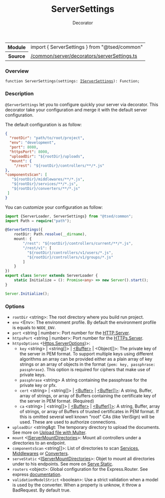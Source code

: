 
<header class="symbol-info-header"><h1 id="serversettings">ServerSettings</h1><label class="symbol-info-type-label decorator">Decorator</label></header>
<!-- summary -->
<section class="symbol-info"><table class="is-full-width"><tbody><tr><th>Module</th><td><div class="lang-typescript"><span class="token keyword">import</span> { ServerSettings }&nbsp;<span class="token keyword">from</span>&nbsp;<span class="token string">"@tsed/common"</span></div></td></tr><tr><th>Source</th><td><a href="https://github.com/Romakita/ts-express-decorators/blob/v4.19.1/src//common/server/decorators/serverSettings.ts#L0-L0">/common/server/decorators/serverSettings.ts</a></td></tr></tbody></table></section>
<!-- overview -->


### Overview


<pre><code class="typescript-lang ">function <span class="token function">ServerSettings</span><span class="token punctuation">(</span>settings<span class="token punctuation">:</span> <a href="#api/common/config/iserversettings"><span class="token">IServerSettings</span></a><span class="token punctuation">)</span><span class="token punctuation">:</span> Function<span class="token punctuation">;</span></code></pre>


<!-- Parameters -->

<!-- Description -->


### Description

`@ServerSettings` let you to configure quickly your server via decorator. This decorator take your configuration and merge it with the default server configuration.

The default configuration is as follow:
 ```json
 {
   "rootDir": "path/to/root/project",
   "env": "development",
   "port": 8080,
   "httpsPort": 8000,
   "uploadDir": "${rootDir}/uploads",
   "mount": {
     "/rest": "${rootDir}/controllers/**/*.js"
},
"componentsScan": [
    "${rootDir}/middlewares/**/*.js",
    "${rootDir}/services/**/*.js",
    "${rootDir}/converters/**/*.js"
  ]
}
```

You can customize your configuration as follow:
```typescript
import {ServerLoader, ServerSettings} from "@tsed/common";
import Path = require("path");

@ServerSettings({
    rootDir: Path.resolve(__dirname),
    mount: {
        "/rest": "${rootDir}/controllers/current/**/*.js",
        "/rest/v1": [
          "${rootDir}/controllers/v1/users/*.js",
          "${rootDir}/controllers/v1/groups/*.js"
        ]
    }
})
export class Server extends ServerLoader {
    static Initialize = (): Promise<any> => new Server().start();
}

Server.Initialize();
```
### Options

* `rootDir` &lt;string&gt;: The root directory where you build run project.
* `env` &lt;Env&gt;: The environment profile. By default the environment profile is equals to `NODE_ENV`.
* `port` &lt;string | number&gt;: Port number for the [HTTP.Server](https://nodejs.org/api/http.html#http_class_http_server).
* `httpsPort` &lt;string | number&gt;: Port number for the [HTTPs.Server](https://nodejs.org/api/https.html#https_class_https_server).
* `httpsOptions` &lt;[Https.ServerOptions](https://nodejs.org/api/tls.html#tls_tls_createserver_options_secureconnectionlistener))&gt;:
  * `key` &lt;string&gt; | &lt;string[]&gt; | [&lt;Buffer&gt;](https://nodejs.org/api/buffer.html#buffer_class_buffer) | &lt;Object[]&gt;: The private key of the server in PEM format. To support multiple keys using different algorithms an array can be provided either as a plain array of key strings or an array of objects in the format `{pem: key, passphrase: passphrase}`. This option is required for ciphers that make use of private keys.
  * `passphrase` &lt;string&gt; A string containing the passphrase for the private key or pfx.
  * `cert` &lt;string&gt; | &lt;string[]&gt; | [&lt;Buffer&gt;](https://nodejs.org/api/buffer.html#buffer_class_buffer) | [&lt;Buffer[]&gt;](https://nodejs.org/api/buffer.html#buffer_class_buffer): A string, Buffer, array of strings, or array of Buffers containing the certificate key of the server in PEM format. (Required)
  * `ca` &lt;string&gt; | &lt;string[]&gt; | [&lt;Buffer&gt;](https://nodejs.org/api/buffer.html#buffer_class_buffer) | [&lt;Buffer[]&gt;](https://nodejs.org/api/buffer.html#buffer_class_buffer): A string, Buffer, array of strings, or array of Buffers of trusted certificates in PEM format. If this is omitted several well known "root" CAs (like VeriSign) will be used. These are used to authorize connections.
* `uploadDir` &lt;string&gt: The temporary directory to upload the documents. See more on [Upload file with Multer](tutorials/upload-files-with-multer.md).
* `mount` &lt;[IServerMountDirectories](api/common/server/iservermountdirectories.md)&gt;: Mount all controllers under a directories to an endpoint.
* `componentsScan` &lt;string[]&gt;: List of directories to scan [Services](docs/services/ovierview.md), [Middlewares](docs/middlewares/ovierview.md) or [Converters](docs/converters.md).
* `serveStatic` &lt;[IServerMountDirectories](api/common/server/iservermountdirectories.md)&gt;: Objet to mount all directories under to his endpoints. See more on [Serve Static](tutorials/serve-static-files.md).
* `routers` &lt;object&gt;: Global configuration for the Express.Router. See express [documentation](http://expressjs.com/en/api.html#express.router).
* `validationModelStrict` &lt;boolean&gt;: Use a strict validation when a model is used by the converter. When a property is unknow, it throw a BadRequest. By default true.

<!-- Members -->

